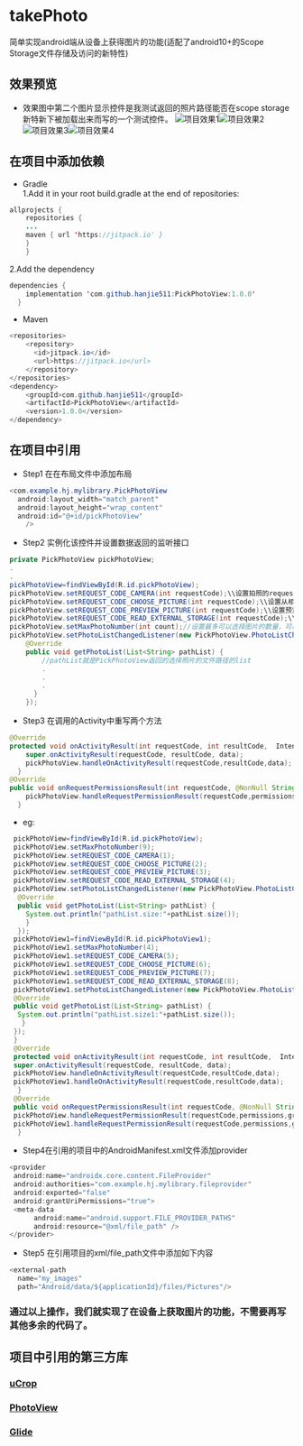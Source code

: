# takePhoto
简单实现android端从设备上获得图片的功能(适配了android10+的Scope Storage文件存储及访问的新特性)
## 效果预览
* 效果图中第二个图片显示控件是我测试返回的照片路径能否在scope storage新特新下被加载出来而写的一个测试控件。
![项目效果1](./test1_20201010.gif)![项目效果2](./test2_20201010.gif)  
![项目效果3](./test3_20201010.gif)![项目效果4](./test4_20201010.gif)  
## 在项目中添加依赖  
* Gradle  
 1.Add it in your root build.gradle at the end of repositories:
```java  
allprojects {
    repositories {
    ...
    maven { url 'https://jitpack.io' }
    }
    }  
```  
2.Add the dependency  
```java  
dependencies {
    implementation 'com.github.hanjie511:PickPhotoView:1.0.0'
  }  
```  
* Maven  
```java  
<repositories>
    <repository>
      <id>jitpack.io</id>
      <url>https://jitpack.io</url>
    </repository>
</repositories>
<dependency>
    <groupId>com.github.hanjie511</groupId>
    <artifactId>PickPhotoView</artifactId>
    <version>1.0.0</version>
</dependency>  
```
## 在项目中引用  
* Step1  在在布局文件中添加布局  
```java  
<com.example.hj.mylibrary.PickPhotoView
  android:layout_width="match_parent"
  android:layout_height="wrap_content"
  android:id="@+id/pickPhotoView"
    />  
```  
* Step2  实例化该控件并设置数据返回的监听接口  
```java  
private PickPhotoView pickPhotoView;
.
.  
pickPhotoView=findViewById(R.id.pickPhotoView);
pickPhotoView.setREQUEST_CODE_CAMERA(int requestCode);\\设置拍照的requestCode
pickPhotoView.setREQUEST_CODE_CHOOSE_PICTURE(int requestCode);\\设置从相册中选择图片的requesCode
pickPhotoView.setREQUEST_CODE_PREVIEW_PICTURE(int requestCode);\\设置预览照片的requestCode
pickPhotoView.setREQUEST_CODE_READ_EXTERNAL_STORAGE(int requestCode);\\设置读取外部存储权限的requestCode
pickPhotoView.setMaxPhotoNumber(int count);//设置最多可以选择图片的数量，可以不用设置，默认为9张
pickPhotoView.setPhotoListChangedListener(new PickPhotoView.PhotoListChangedListener() {
    @Override
    public void getPhotoList(List<String> pathList) {
        //pathList就是PickPhotoView返回的选择照片的文件路径的list
        .  
        .  
        .  
      }
    });
```  
* Step3 在调用的Activity中重写两个方法  
```java  
@Override
protected void onActivityResult(int requestCode, int resultCode,  Intent data) {
    super.onActivityResult(requestCode, resultCode, data);
    pickPhotoView.handleOnActivityResult(requestCode,resultCode,data);
  }
@Override
public void onRequestPermissionsResult(int requestCode, @NonNull String[] permissions, @NonNull int[] grantResults) {
    pickPhotoView.handleRequestPermissionResult(requestCode,permissions,grantResults);
  }  
```  
* eg:  
```java  
 pickPhotoView=findViewById(R.id.pickPhotoView);
 pickPhotoView.setMaxPhotoNumber(9);
 pickPhotoView.setREQUEST_CODE_CAMERA(1);
 pickPhotoView.setREQUEST_CODE_CHOOSE_PICTURE(2);
 pickPhotoView.setREQUEST_CODE_PREVIEW_PICTURE(3);
 pickPhotoView.setREQUEST_CODE_READ_EXTERNAL_STORAGE(4);
 pickPhotoView.setPhotoListChangedListener(new PickPhotoView.PhotoListChangedListener() {
  @Override
  public void getPhotoList(List<String> pathList) {
    System.out.println("pathList.size:"+pathList.size());
    }
  });
 pickPhotoView1=findViewById(R.id.pickPhotoView1);
 pickPhotoView1.setMaxPhotoNumber(4);
 pickPhotoView1.setREQUEST_CODE_CAMERA(5);
 pickPhotoView1.setREQUEST_CODE_CHOOSE_PICTURE(6);
 pickPhotoView1.setREQUEST_CODE_PREVIEW_PICTURE(7);
 pickPhotoView1.setREQUEST_CODE_READ_EXTERNAL_STORAGE(8);
 pickPhotoView1.setPhotoListChangedListener(new PickPhotoView.PhotoListChangedListener() {
 @Override
 public void getPhotoList(List<String> pathList) {
  System.out.println("pathList.size1:"+pathList.size());
   }
 });
 }
 @Override
 protected void onActivityResult(int requestCode, int resultCode,  Intent data) {
 super.onActivityResult(requestCode, resultCode, data);
 pickPhotoView.handleOnActivityResult(requestCode,resultCode,data);
 pickPhotoView1.handleOnActivityResult(requestCode,resultCode,data);
  }
 @Override
 public void onRequestPermissionsResult(int requestCode, @NonNull String[] permissions, @NonNull int[] grantResults) {
 pickPhotoView.handleRequestPermissionResult(requestCode,permissions,grantResults);
 pickPhotoView1.handleRequestPermissionResult(requestCode,permissions,grantResults);
  }
```
* Step4在引用的项目中的AndroidManifest.xml文件添加provider  
```java
<provider
 android:name="androidx.core.content.FileProvider"
 android:authorities="com.example.hj.mylibrary.fileprovider"
 android:exported="false"
 android:grantUriPermissions="true">
 <meta-data
      android:name="android.support.FILE_PROVIDER_PATHS"
      android:resource="@xml/file_path" />
</provider>  
```
* Step5 在引用项目的xml/file_path文件中添加如下内容  
```java  
<external-path
  name="my_images"
  path="Android/data/${applicationId}/files/Pictures"/> 
```  
     
### 通过以上操作，我们就实现了在设备上获取图片的功能，不需要再写其他多余的代码了。  
## 项目中引用的第三方库  
### [uCrop](https://github.com/hanjie511/uCrop) 
### [PhotoView](https://github.com/chrisbanes/PhotoView) 
### [Glide](https://github.com/bumptech/glide) 

